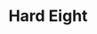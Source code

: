 ---
title: Hard Eight
code: HARD
thumbnail-image: # full url or relative path to the image for the card on the home page
featured-image: # full url or relative path to the image for the top of the film page
featured-image-alt: # alt text for the banner image on the film page
deployed: false
---